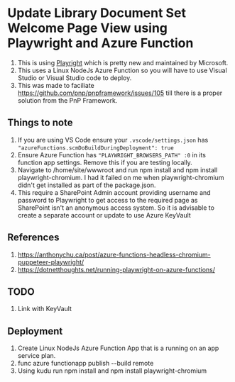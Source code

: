 # Update Library Document Set Welcome Page View using Playwright and Azure Function

1. This is using [Playright](https://playwright.dev) which is pretty new and maintained by Microsoft.
2. This uses a Linux NodeJs Azure Function so you will have to use Visual Studio or Visual Studio code to deploy.
3. This was made to faciliate https://github.com/pnp/pnpframework/issues/105 till there is a proper solution from the PnP Framework.

## Things to note
1. If you are using VS Code ensure your ```.vscode/settings.json``` has ```"azureFunctions.scmDoBuildDuringDeployment": true```
2. Ensure Azure Function has ```"PLAYWRIGHT_BROWSERS_PATH" :0``` in its function app settings. Remove this if you are testing locally.
3. Navigate to /home/site/wwwroot and run npm install and npm install playwright-chromium. I had it failed on me when playwright-chromium didn't get installed as part of the package.json.
4. This require a SharePoint Admin account providing username and password to Playwright to get access to the required page as SharePoint isn't an anonymous access system. So it is advisable to create a separate account or update to use Azure KeyVault

## References
1. https://anthonychu.ca/post/azure-functions-headless-chromium-puppeteer-playwright/
2. https://dotnetthoughts.net/running-playwright-on-azure-functions/

## TODO
1. Link with KeyVault

## Deployment
1. Create Linux NodeJs Azure Function App that is a running on an app service plan.
2. func azure functionapp publish <Function App Name> --build remote
3. Using kudu run npm install and npm install playwright-chromium